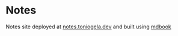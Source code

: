 # Notes

Notes site deployed at [notes.toniogela.dev](https://notes.toniogela.dev) and built using [mdbook](https://github.com/rust-lang/mdBook)
